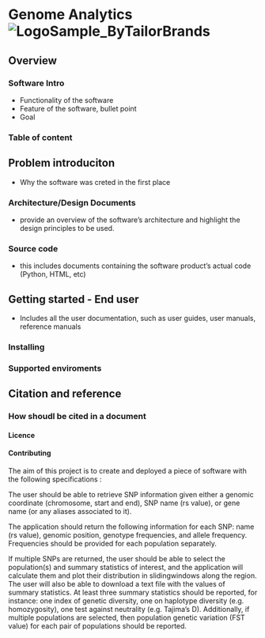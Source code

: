 # Genome Analytics ![LogoSample_ByTailorBrands](https://user-images.githubusercontent.com/53874392/156174734-cd2c69b2-5448-45c0-8658-2f7906c83da0.jpg)

## Overview
### Software Intro
- Functionality of the software
- Feature of the software, bullet point
- Goal

### Table of content

## Problem introduciton
- Why the software was creted in the first place

### Architecture/Design Documents
- provide an overview of the software’s architecture and highlight the design principles to be used.

### Source code
- this includes documents containing the software product’s actual code (Python, HTML, etc)

## Getting  started - End user
- Includes all the user documentation, such as user guides, user manuals, reference manuals

### Installing

### Supported enviroments

## Citation and reference

### How shoudl be cited in a document 

#### Licence

#### Contributing







The aim of this project is to create and deployed a piece of software with the following specifications :

The user should be able to retrieve SNP information given either a genomic coordinate (chromosome, start and end), SNP name (rs value), or gene name (or any aliases associated to it).

The application should return the following information for each SNP: name (rs value), genomic position, genotype frequencies, and allele frequency. Frequencies should be provided for each population separately.

If multiple SNPs are returned, the user should be able to select the population(s) and summary statistics of interest, and the application will calculate them and plot their distribution in slidingwindows along the region. The user will also be able to download a text file with the values of summary statistics. At least three summary statistics should be reported, for instance: one index of genetic diversity, one on haplotype diversity (e.g. homozygosity), one test against neutrality (e.g. Tajima’s D). Additionally, if multiple populations are selected, then population genetic variation (FST value) for each pair of populations should be reported.
